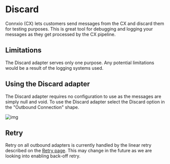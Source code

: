 # Discard

Connxio (CX) lets customers send messages from the CX and discard them for testing purposes. This is great tool for debugging and logging your messages as they get processed by the CX pipeline.

## Limitations

The Discard adapter serves only one purpose. Any potential limitations would be a result of the logging systems used.

## Using the Discard adapter

The Discard adapter requires no configuration to use as the messages are simply null and void. To use the Discard adapter select the Discard option in the "Outbound Connection" shape.

![img](https://cmhpictsa.blob.core.windows.net/pictures/DiscardAdapterList.png?sv=2021-04-10&st=2022-10-21T10%3A03%3A31Z&se=2040-10-22T10%3A03%3A00Z&sr=b&sp=r&sig=VqqU9qSjV5lrUbFWVXTXkrq10%2FmJAJNYNLaTquvDVsg%3D)

## Retry

Retry on all outbound adapters is currently handled by the linear retry described on the [Retry page](/concepts/retry). This may change in the future as we are looking into enabling back-off retry.
